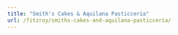 ```yaml
---
title: "Smith's Cakes & Aquilana Pasticceria"
url: /fitzroy/smiths-cakes-and-aquilana-pasticceria/
---
```

